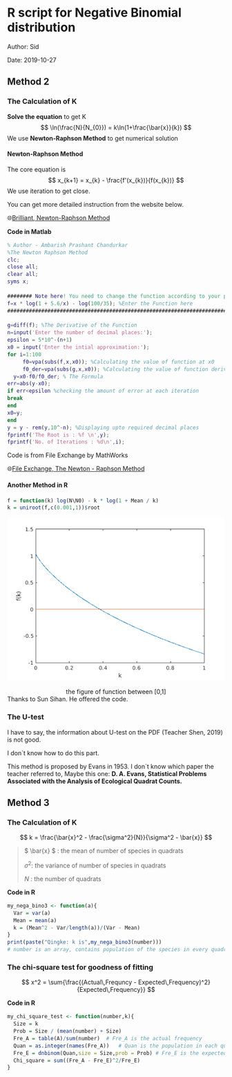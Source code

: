 # R script for Negative Binomial distribution

Author: Sid

Date: 2019-10-27

## Method 2

### The Calculation of K

**Solve the equation** to get K
$$
\ln(\frac{N}{N_{0}}) = k\ln(1+\frac{\bar{x}}{k})
$$
We use **Newton-Raphson Method** to get numerical solution

#### Newton-Raphson Method

The core equation is 
$$
x_{k+1} = x_{k} - \frac{f'(x_{k})}{f(x_{k})}
$$
We use iteration to get close.

You can get more detailed instruction from the website below.

:globe_with_meridians:[Brilliant, Newton-Raphson Method](https://brilliant.org/wiki/newton-raphson-method/)

**Code in Matlab**

```matlab
% Author - Ambarish Prashant Chandurkar
%The Newton Raphson Method
clc;
close all;
clear all;
syms x;

######## Note here! You need to change the function according to your problems #########
f=x * log(1 + 5.6/x) - log(100/35); %Enter the Function here
########################################################################################

g=diff(f); %The Derivative of the Function
n=input('Enter the number of decimal places:');
epsilon = 5*10^-(n+1)
x0 = input('Enter the intial approximation:');
for i=1:100
     f0=vpa(subs(f,x,x0)); %Calculating the value of function at x0
     f0_der=vpa(subs(g,x,x0)); %Calculating the value of function derivative at x0
  y=x0-f0/f0_der; % The Formula
err=abs(y-x0);
if err<epsilon %checking the amount of error at each iteration
break
end
x0=y;
end
y = y - rem(y,10^-n); %Displaying upto required decimal places
fprintf('The Root is : %f \n',y);
fprintf('No. of Iterations : %d\n',i);
```

Code is from File Exchange by MathWorks

:globe_with_meridians:[File Exchange, The Newton - Raphson Method](https://ww2.mathworks.cn/matlabcentral/fileexchange/68885-the-newton-raphson-method)



#### Another Method in R

```R
f = function(k) log(N\N0) - k * log(1 + Mean / k)
k = uniroot(f,c(0.001,1))$root
```

![](R-script/plot-2019-10-27.png)

<center>the figure of function between [0,1]</center>
Thanks to Sun Sihan. He offered the code.

### The U-test

I have to say, the information about U-test on the PDF (Teacher Shen, 2019) is not good.

I don`t know how to do this part.

This method is proposed by Evans in 1953. I don`t know which paper the teacher referred to, Maybe this one: **D. A. Evans, Statistical Problems Associated with the Analysis of Ecological Quadrat Counts.**



## Method 3

### The Calculation of K

$$
k = \frac{\bar{x}^2 - \frac{\sigma^2}{N}}{\sigma^2 - \bar{x}}
$$

>$ \bar{x} $ : the mean of number of species in quadrats
>
>$\sigma^2$: the variance of number of species in quadrats
>
>$N$ : the number of quadrats



**Code in R**

```R
my_nega_bino3 <- function(a){
  Var = var(a)
  Mean = mean(a)
  k = (Mean^2 - Var/length(a))/(Var - Mean)
}
print(paste("Qingke: k is",my_nega_bino3(number)))
# number is an array, contains population of the species in every quadrats
```



### The chi-square test for goodness of fitting

$$
x^2 = \sum{\frac{(Actual\,Frequncy - Expected\,Frequency)^2}{Expected\,Frequency}}
$$



**Code in R**

```R
my_chi_square_test <- function(number,k){
  Size = k
  Prob = Size / (mean(number) + Size)
  Fre_A = table(A)/sum(number)	# Fre_A is the actual frequency
  Quan = as.integer(names(Fre_A))	# Quan is the population in each quadrat
  Fre_E = dnbinom(Quan,size = Size,prob = Prob)	# Fre_E is the expected frequency
  Chi_square = sum((Fre_A - Fre_E)^2/Fre_E)
}
```

